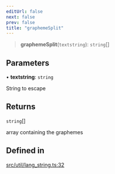 ```yaml
---
editUrl: false
next: false
prev: false
title: "graphemeSplit"
---
```


> **graphemeSplit**(`textstring`): `string`[]

## Parameters

• **textstring**: `string`

String to escape

## Returns

`string`[]

array containing the graphemes

## Defined in

[src/util/lang\_string.ts:32](https://github.com/fabricjs/fabric.js/blob/c093e29e73123dafcfa091ff4d5e04e690bb796e/src/util/lang_string.ts#L32)
